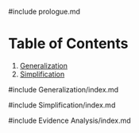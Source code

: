 #include prologue.md

# Table of Contents

1. [Generalization](#generalization)
2. [Simplification](#simplification)

#include Generalization/index.md

#include Simplification/index.md

#include Evidence Analysis/index.md
